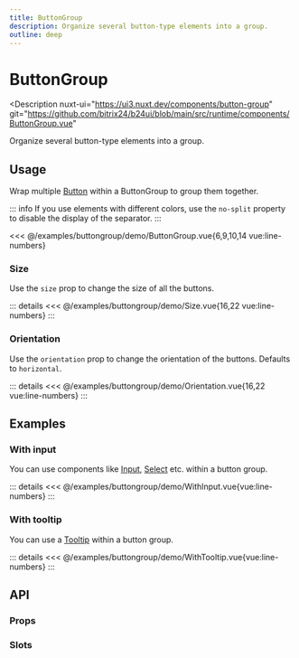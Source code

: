 ```yaml
---
title: ButtonGroup
description: Organize several button-type elements into a group.
outline: deep
---
```

<script setup>
import ButtonGroupExample from '/examples/buttongroup/ButtonGroup.vue';
import SizeExample from '/examples/buttongroup/Size.vue';
import OrientationExample from '/examples/buttongroup/Orientation.vue';
import WithInputExample from '/examples/buttongroup/WithInput.vue';
import WithTooltipExample from '/examples/buttongroup/WithTooltip.vue';
</script>
# ButtonGroup

<Description
  nuxt-ui="https://ui3.nuxt.dev/components/button-group"
  git="https://github.com/bitrix24/b24ui/blob/main/src/runtime/components/ButtonGroup.vue"
>
  Organize several button-type elements into a group.
</Description>

## Usage

Wrap multiple [Button](/components/button) within a ButtonGroup to group them together.

::: info
If you use elements with different colors, use the `no-split` property to disable the display of the separator.
:::

<div class="lg:min-h-[160px]">
  <ClientOnly>
    <ButtonGroupExample />
  </ClientOnly>
</div>

<<< @/examples/buttongroup/demo/ButtonGroup.vue{6,9,10,14 vue:line-numbers}

### Size

Use the `size` prop to change the size of all the buttons.

<div class="lg:min-h-[275px]">
  <ClientOnly>
    <SizeExample />
  </ClientOnly>
</div>

::: details
<<< @/examples/buttongroup/demo/Size.vue{16,22 vue:line-numbers}
:::

### Orientation

Use the `orientation` prop to change the orientation of the buttons. Defaults to `horizontal`.

<div class="lg:min-h-[275px]">
  <ClientOnly>
    <OrientationExample />
  </ClientOnly>
</div>

::: details
<<< @/examples/buttongroup/demo/Orientation.vue{16,22 vue:line-numbers}
:::

## Examples

### With input

You can use components like [Input](/components/input), [Select](/components/select) etc. within a button group.

<div class="lg:min-h-[160px]">
  <ClientOnly>
    <WithInputExample />
  </ClientOnly>
</div>

::: details
<<< @/examples/buttongroup/demo/WithInput.vue{vue:line-numbers}
:::

### With tooltip

You can use a [Tooltip](/components/tooltip.html#usage) within a button group.

<div class="lg:min-h-[160px]">
  <ClientOnly>
    <WithTooltipExample />
  </ClientOnly>
</div>

::: details
<<< @/examples/buttongroup/demo/WithTooltip.vue{vue:line-numbers}
:::

## API

### Props

<ComponentProps component="ButtonGroup" />

### Slots

<ComponentSlots component="ButtonGroup" />

